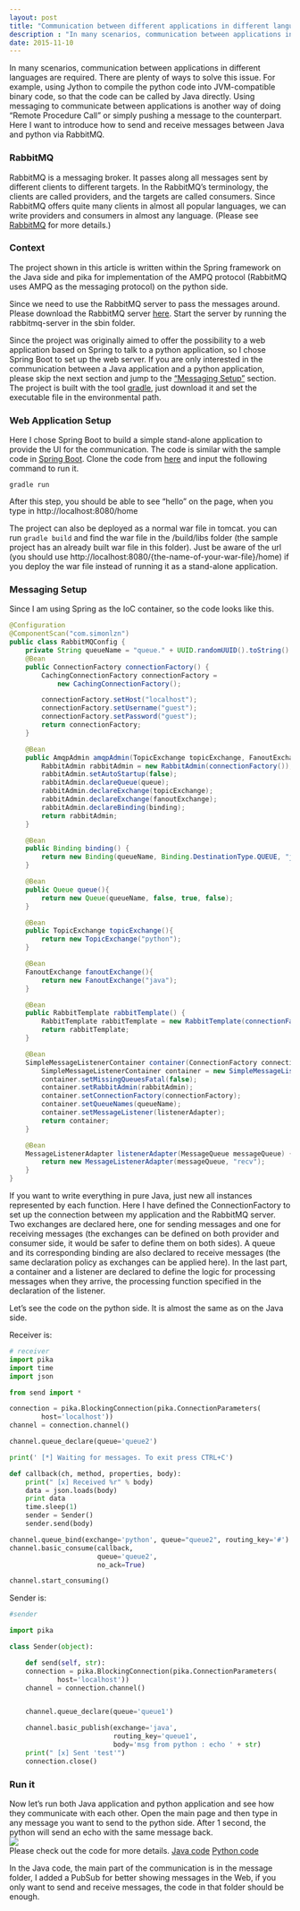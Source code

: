 ```yaml
---
layout: post
title: "Communication between different applications in different languages via Rabbit MQ"
description : "In many scenarios, communication between applications in different languages are required. There are plenty of ways to solve this issue. For example, using Jython to compile the python code into JVM-compatible binary code, so that the code can be called by Java directly. Using messaging to communicate between applications is another way of doing “Remote Procedure Call” or simply pushing a message to the counterpart. Here I want to introduce how to send and receive messages between Java and python via RabbitMQ."
date: 2015-11-10
---
```

In many scenarios, communication between applications in different languages are required. There are plenty of ways to solve this issue. For example, using Jython to compile the python code into JVM-compatible binary code, so that the code can be called by Java directly. Using messaging to communicate between applications is another way of doing “Remote Procedure Call” or simply pushing a message to the counterpart. Here I want to introduce how to send and receive messages between Java and python via RabbitMQ.

<h3>RabbitMQ</h3>
RabbitMQ is a messaging broker. It passes along all messages sent by different clients to different targets. In the RabbitMQ’s terminology, the clients are called providers, and the targets are called consumers. Since RabbitMQ offers quite many clients in almost all popular languages, we can write providers and consumers in almost any language. (Please see <a href="https://www.rabbitmq.com/features.html">RabbitMQ</a> for more details.)

<h3>Context</h3>
The project shown in this article is written within the Spring framework on the Java side and pika for implementation of the AMPQ protocol (RabbitMQ uses AMPQ as the messaging protocol) on the python side. 

Since we need to use the RabbitMQ server to pass the messages around. Please download the RabbitMQ server <a href="https://www.rabbitmq.com/download.html">here</a>. Start the server by running the rabbitmq-server in the sbin folder.

Since the project was originally aimed to offer the possibility to a web application based on Spring to talk to a python application, so I chose Spring Boot to set up the web server. If you are only interested in the communication between a Java application and a python application, please skip the next section and jump to the <a href="#main_content">“Messaging Setup”</a> section. The project is built with the tool [gradle](https://gradle.org/), just download it and set the executable file in the environmental path.

<h3>Web Application Setup</h3>
Here I chose Spring Boot to build a simple stand-alone application to provide the UI for the communication. The code is similar with the sample code in <a href="http://spring.io/guides/gs/serving-web-content/">Spring Boot</a>. Clone the code from <a href="https://github.com/simonlzn/SpringWithGradle">here</a> and input the following command to run it. 

``` gradle run ```

After this step, you should be able to see “hello” on the page, when you type in http://localhost:8080/home

The project can also be deployed as a normal war file in tomcat. you can run  ``` gradle build ``` and find the war file in the /build/libs folder (the sample project has an already built war file in this folder). Just be aware of the url (you should use http://localhost:8080/{the-name-of-your-war-file}/home) if you deploy the war file instead of running it as a stand-alone application.

<h3 id="main_content">Messaging Setup</h3>
Since I am using Spring as the IoC container, so the code looks like this.

``` java
@Configuration
@ComponentScan("com.simonlzn")
public class RabbitMQConfig {
    private String queueName = "queue." + UUID.randomUUID().toString().replace("-","");
    @Bean
    public ConnectionFactory connectionFactory() {
        CachingConnectionFactory connectionFactory =
            new CachingConnectionFactory();

        connectionFactory.setHost("localhost");
        connectionFactory.setUsername("guest");
        connectionFactory.setPassword("guest");
        return connectionFactory;
    }

    @Bean
    public AmqpAdmin amqpAdmin(TopicExchange topicExchange, FanoutExchange fanoutExchange, Queue queue, Binding binding) {
        RabbitAdmin rabbitAdmin = new RabbitAdmin(connectionFactory());
        rabbitAdmin.setAutoStartup(false);
        rabbitAdmin.declareQueue(queue);
        rabbitAdmin.declareExchange(topicExchange);
        rabbitAdmin.declareExchange(fanoutExchange);
        rabbitAdmin.declareBinding(binding);
        return rabbitAdmin;
    }

    @Bean
    public Binding binding() {
        return new Binding(queueName, Binding.DestinationType.QUEUE, "java", "queue1",null);
    }

    @Bean
    public Queue queue(){
        return new Queue(queueName, false, true, false);
    }

    @Bean
    public TopicExchange topicExchange(){
        return new TopicExchange("python");
    }

    @Bean
    FanoutExchange fanoutExchange(){
        return new FanoutExchange("java");
    }

    @Bean
    public RabbitTemplate rabbitTemplate() {
        RabbitTemplate rabbitTemplate = new RabbitTemplate(connectionFactory());
        return rabbitTemplate;
    }

    @Bean
	SimpleMessageListenerContainer container(ConnectionFactory connectionFactory, MessageListenerAdapter listenerAdapter, RabbitAdmin rabbitAdmin) throws IOException {
		SimpleMessageListenerContainer container = new SimpleMessageListenerContainer();
		container.setMissingQueuesFatal(false);
		container.setRabbitAdmin(rabbitAdmin);
		container.setConnectionFactory(connectionFactory);
		container.setQueueNames(queueName);
		container.setMessageListener(listenerAdapter);
		return container;
	}

	@Bean
	MessageListenerAdapter listenerAdapter(MessageQueue messageQueue) {
        return new MessageListenerAdapter(messageQueue, "recv");
	}
}
```

If you want to write everything in pure Java, just new all instances represented by each function.
Here I have defined the ConnectionFactory to set up the connection between my application and the RabbitMQ server. Two exchanges are declared here, one for sending messages and one for receiving messages (the exchanges can be defined on both provider and consumer side, it would be safer to define them on both sides). A queue and its corresponding binding are also declared to receive messages (the same declaration policy as exchanges can be applied here). In the last part, a container and a listener are declared to define the logic for processing messages when they arrive, the processing function specified in the declaration of the listener. 

Let’s see the code on the python side. 
It is almost the same as on the Java side. 

Receiver is:

``` python
# receiver
import pika
import time
import json

from send import *

connection = pika.BlockingConnection(pika.ConnectionParameters(
        host='localhost'))
channel = connection.channel()

channel.queue_declare(queue='queue2')

print(' [*] Waiting for messages. To exit press CTRL+C')

def callback(ch, method, properties, body):
    print(" [x] Received %r" % body)
    data = json.loads(body)
    print data
    time.sleep(1)
    sender = Sender()
    sender.send(body)

channel.queue_bind(exchange='python', queue="queue2", routing_key='#')
channel.basic_consume(callback,
                      queue='queue2',
                      no_ack=True)

channel.start_consuming()

```

Sender is:

``` python
#sender

import pika

class Sender(object):

    def send(self, str):
	connection = pika.BlockingConnection(pika.ConnectionParameters(
        	host='localhost'))
	channel = connection.channel()


	channel.queue_declare(queue='queue1')

	channel.basic_publish(exchange='java',
        	              routing_key='queue1',
                	      body='msg from python : echo ' + str)
	print(" [x] Sent 'test'")
	connection.close()
```

<h3>Run it</h3>
Now let’s run both Java application and python application and see how they communicate with each other.
Open the main page and then type in any message you want to send to the python side. After 1 second, the python will send an echo with the same message back.
<div>
    <img src="/images/post/java_python_comm.png" />
</div>
Please check out the code for more details. 
<a href="https://github.com/simonlzn/SpringWithRabbitMQ">Java code</a>  <a href="https://github.com/simonlzn/PythonRabbitMQTest">Python code</a>

In the Java code, the main part of the communication is in the message folder, I added a PubSub for better showing messages in the Web, if you only want to send and receive messages, the code in that folder should be enough.
